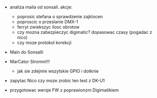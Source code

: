 - analiza maila od sonsali. akcje:
	- poprosic stefana o sprawdzenie zajklocen
	- poproscic o przeslanie DMX-1
	- ferryt zwiekszyc ilosc obrotow
	- czy mozna zabezpieczyc digimatic? dopasowac czasy (pogadac z nico)
	- czy moze protokol korekcji
- Main do Sonsalli
- MarCator Stromm!!!
	- jak sie zdejmie wszytskie GPIO i dotknie 



- zapytac Nico czy moze zrobic ten test z DK-U1
- przygotowac wersje FW z poprawionzm Digimatikiem
